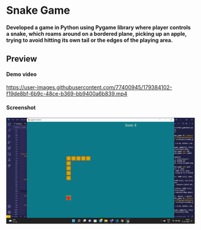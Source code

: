 # Snake Game

<h4> Developed a game in Python using Pygame library where player controls a snake, which roams around on a
bordered plane, picking up an apple, trying to avoid hitting its own tail or the edges of the playing area.</h4>

## Preview
<h4>Demo video</h4>







https://user-images.githubusercontent.com/77400945/179384102-f19de8bf-6b9c-48ce-b369-bb9400a6b839.mp4










<h4>  Screenshot </h4>
<img src="resources/game.png">

